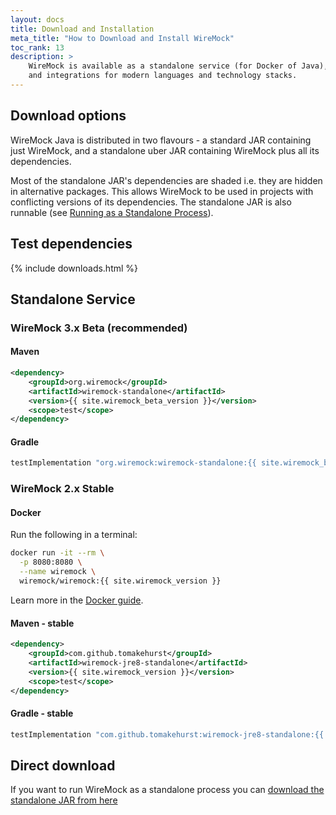 ```yaml
---
layout: docs
title: Download and Installation
meta_title: "How to Download and Install WireMock"
toc_rank: 13
description: >
    WireMock is available as a standalone service (for Docker of Java), Java library
    and integrations for modern languages and technology stacks.
---
```



## Download options

WireMock Java is distributed in two flavours - a standard JAR containing just WireMock, and a standalone uber JAR containing
WireMock plus all its dependencies.

Most of the standalone JAR's dependencies are shaded i.e. they are hidden in alternative packages. This allows WireMock to be used in projects with
conflicting versions of its dependencies. The standalone JAR is also runnable (see [Running as a Standalone Process](../running-standalone/)).

## Test dependencies

<div class="downloads-wrapper">
    {% include downloads.html %}
</div>

## Standalone Service

### WireMock 3.x Beta (recommended)

#### Maven

```xml
<dependency>
    <groupId>org.wiremock</groupId>
    <artifactId>wiremock-standalone</artifactId>
    <version>{{ site.wiremock_beta_version }}</version>
    <scope>test</scope>
</dependency>
```

#### Gradle

```groovy
testImplementation "org.wiremock:wiremock-standalone:{{ site.wiremock_beta_version }}"
```

### WireMock 2.x Stable

#### Docker

Run the following in a terminal:

```bash
docker run -it --rm \
  -p 8080:8080 \
  --name wiremock \
  wiremock/wiremock:{{ site.wiremock_version }}
```

Learn more in the [Docker guide](../docker).

#### Maven - stable

```xml
<dependency>
    <groupId>com.github.tomakehurst</groupId>
    <artifactId>wiremock-jre8-standalone</artifactId>
    <version>{{ site.wiremock_version }}</version>
    <scope>test</scope>
</dependency>
```

#### Gradle - stable

```groovy
testImplementation "com.github.tomakehurst:wiremock-jre8-standalone:{{ site.wiremock_version }}"
```

## Direct download

If you want to run WireMock as a standalone process you can
<a id="wiremock-standalone-download" href="https://repo1.maven.org/maven2/org/wiremock/wiremock-standalone/{{ site.wiremock_beta_version }}/wiremock-standalone-{{ site.wiremock_beta_version }}.jar">download the standalone JAR from
here</a>
